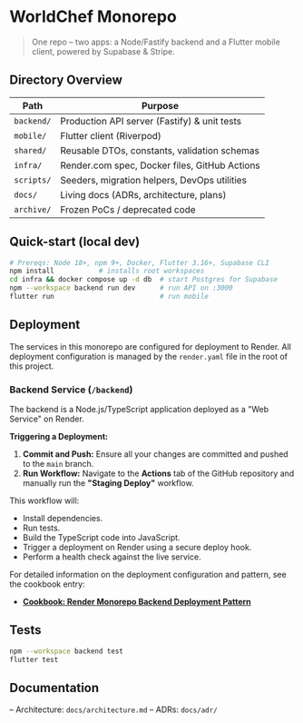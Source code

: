 # WorldChef Monorepo

> One repo – two apps: a Node/Fastify backend and a Flutter mobile client, powered by Supabase & Stripe.

## Directory Overview

| Path | Purpose |
|------|---------|
| `backend/` | Production API server (Fastify) & unit tests |
| `mobile/` | Flutter client (Riverpod) |
| `shared/` | Reusable DTOs, constants, validation schemas |
| `infra/` | Render.com spec, Docker files, GitHub Actions |
| `scripts/` | Seeders, migration helpers, DevOps utilities |
| `docs/` | Living docs (ADRs, architecture, plans) |
| `archive/` | Frozen PoCs / deprecated code |

## Quick-start (local dev)

```bash
# Prereqs: Node 18+, npm 9+, Docker, Flutter 3.16+, Supabase CLI
npm install           # installs root workspaces
cd infra && docker compose up -d db  # start Postgres for Supabase
npm --workspace backend run dev      # run API on :3000
flutter run                          # run mobile
```

## Deployment

The services in this monorepo are configured for deployment to Render. All deployment configuration is managed by the `render.yaml` file in the root of this project.

### Backend Service (`/backend`)

The backend is a Node.js/TypeScript application deployed as a "Web Service" on Render.

**Triggering a Deployment:**

1.  **Commit and Push:** Ensure all your changes are committed and pushed to the `main` branch.
2.  **Run Workflow:** Navigate to the **Actions** tab of the GitHub repository and manually run the **"Staging Deploy"** workflow.

This workflow will:
*   Install dependencies.
*   Run tests.
*   Build the TypeScript code into JavaScript.
*   Trigger a deployment on Render using a secure deploy hook.
*   Perform a health check against the live service.

For detailed information on the deployment configuration and pattern, see the cookbook entry:

*   **[Cookbook: Render Monorepo Backend Deployment Pattern](./docs/cookbook/render_monorepo_backend_deployment_pattern.md)**

## Tests
```bash
npm --workspace backend test
flutter test
```

## Documentation
– Architecture: `docs/architecture.md`
– ADRs: `docs/adr/` 